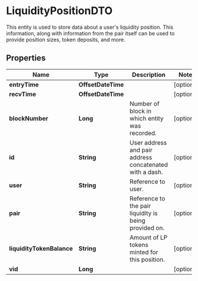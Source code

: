 

# LiquidityPositionDTO

This entity is used to store data about a user's liquidity position. This information, along with information from the pair itself can be used to provide position sizes, token deposits, and more.

## Properties

Name | Type | Description | Notes
------------ | ------------- | ------------- | -------------
**entryTime** | **OffsetDateTime** |  |  [optional]
**recvTime** | **OffsetDateTime** |  |  [optional]
**blockNumber** | **Long** | Number of block in which entity was recorded. |  [optional]
**id** | **String** | User address and pair address concatenated with a dash. |  [optional]
**user** | **String** | Reference to user. |  [optional]
**pair** | **String** | Reference to the pair liquidity is being provided on. |  [optional]
**liquidityTokenBalance** | **String** | Amount of LP tokens minted for this position. |  [optional]
**vid** | **Long** |  |  [optional]



